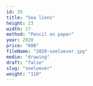 ```yaml
---
id: 39
title: "Sea lions"
height: 23
width: 17
method: "Pencil on paper"
year: 2020
price: "600"
fileName: "2020-soeloever.jpg"
medie: "drawing"
draft: "false"
slug: "soeloever"
weight: "110"
---
```

